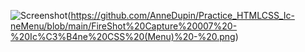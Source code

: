  ![Screenshot](https://github.com/AnneDupin/Practice_HTMLCSS_Ic-neMenu/blob/main/Ic%C3%B4ne%20CSS%20(Menu)%20-%20.png)(https://github.com/AnneDupin/Practice_HTMLCSS_Ic-neMenu/blob/main/FireShot%20Capture%20007%20-%20Ic%C3%B4ne%20CSS%20(Menu)%20-%20.png) 
